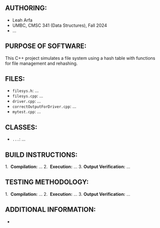 ## AUTHORING: 
* Leah Arfa
* UMBC, CMSC 341 (Data Structures), Fall 2024
* ...

## PURPOSE OF SOFTWARE: 
This C++ project simulates a file system using a hash table with functions for file management and rehashing.

## FILES: 
* ```filesys.h```: ...
* ```filesys.cpp```: ...
* ```driver.cpp```: ...
* ```correctOutputForDriver.cpp```: ...
* ```mytest.cpp```: ...

## CLASSES: 
* ```...```: ...

## BUILD INSTRUCTIONS: 
1.  **Compilation:** ...
2.  **Execution:** ...
3. **Output Verification:** ...

## TESTING METHODOLOGY: 
1.  **Compilation:** ...
2.  **Execution:** ...
3. **Output Verification:** ...

## ADDITIONAL INFORMATION:
* 
